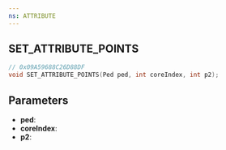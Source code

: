 ```yaml
---
ns: ATTRIBUTE
---
```

## SET_ATTRIBUTE_POINTS

```c
// 0x09A59688C26D88DF
void SET_ATTRIBUTE_POINTS(Ped ped, int coreIndex, int p2);
```

## Parameters
* **ped**:
* **coreIndex**:
* **p2**:
